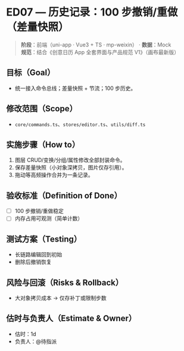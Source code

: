 # ED07 — 历史记录：100 步撤销/重做（差量快照）

> **阶段**：前端（uni-app · Vue3 + TS · mp-weixin） · **数据**：Mock  
> **规范**：结合《创意日历 App 全套界面与产品规范 V1》（画布最新版）

## 目标（Goal）
- 统一接入命令总线；差量快照 + 节流；100 步历史。

## 修改范围（Scope）
- `core/commands.ts`、`stores/editor.ts`、`utils/diff.ts`

## 实施步骤（How to）
1) 图层 CRUD/变换/分组/属性修改全部封装命令。
2) 保存差量快照（小对象深拷贝，图片仅存引用）。
3) 拖动等高频操作合并为一条记录。

## 验收标准（Definition of Done）
- [ ] 100 步撤销/重做稳定
- [ ] 内存占用可观测（简单计数）

## 测试方案（Testing）
- 长链路编辑回到初始
- 删除后撤销恢复

## 风险与回滚（Risks & Rollback）
- 大对象拷贝成本 → 仅存补丁或限制步数

## 估时与负责人（Estimate & Owner）
- 估时：1d
- 负责人：@待指派
